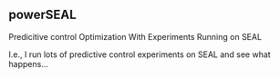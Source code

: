 powerSEAL
---------

Predicitive control Optimization With Experiments Running on SEAL



I.e., I run lots of predictive control experiments on SEAL and see what
happens...
